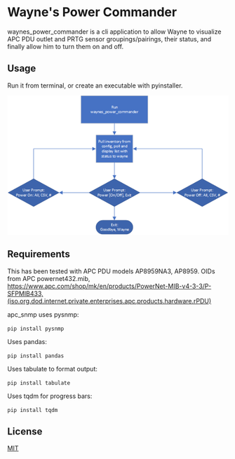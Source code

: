 # Wayne's Power Commander

waynes_power_commander is a cli application to allow Wayne to visualize APC PDU outlet and PRTG sensor groupings/pairings, their status, and finally allow him to turn them on and off.

## Usage

Run it from terminal, or create an executable with pyinstaller.

![interface flow](https://github.com/timothyquan/waynes_power_commander/blob/master/interface_flow.png?raw=true)

## Requirements

This has been tested with APC PDU models AP8959NA3, AP8959. OIDs from APC powernet432.mib, https://www.apc.com/shop/mk/en/products/PowerNet-MIB-v4-3-3/P-SFPMIB433,(iso.org.dod.internet.private.enterprises.apc.products.hardware.rPDU) 

apc_snmp uses pysnmp:

`pip install pysnmp`

Uses pandas:


`pip install pandas`

Uses tabulate to format output:

`pip install tabulate`

Uses tqdm for progress bars:

`pip install tqdm`



## License

[MIT](https://choosealicense.com/licenses/mit/)
